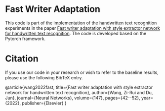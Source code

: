 # Fast Writer Adaptation

This code is part of the implementation of the handwritten text recognition experiments in the paper [Fast writer adaptation with style extractor network for handwritten text recognition](https://sciencedirect.53yu.com/science/article/abs/pii/S0893608021004755). The code is developed based on the Pytorch framework.

# Citation

If you use our code in your research or wish to refer to the baseline results, please use the following BibTeX entry.

@article{wang2022fast,
  title={Fast writer adaptation with style extractor network for handwritten text recognition},
  author={Wang, Zi-Rui and Du, Jun},
  journal={Neural Networks},
  volume={147},
  pages={42--52},
  year={2022},
  publisher={Elsevier}
}
